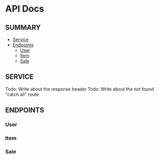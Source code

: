 # API Docs

## **SUMMARY**
-   [Service](#service)
-   [Endpoints](#endpoints)
    -   [User](#user-routes)
    -   [Item](#item-routes)
    -   [Sale](#sale-routes)


## **SERVICE**
Todo: Write about the response header
Todo: Write about the not found "catch all" route

## **ENDPOINTS**

### User

### Item

### Sale
